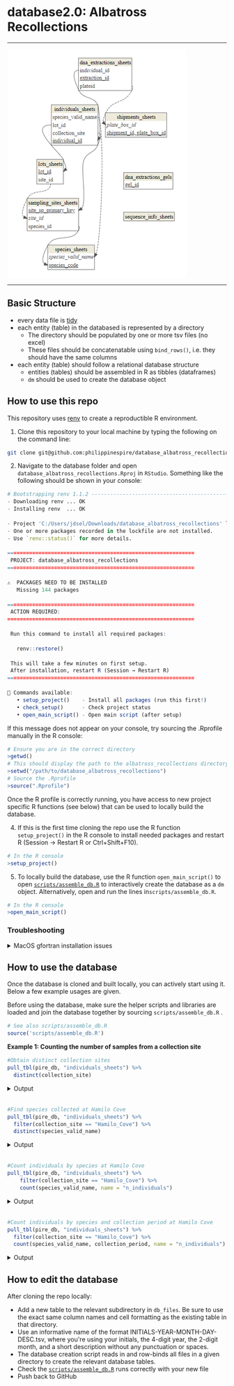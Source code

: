 # database2.0: Albatross Recollections

---

![](database_erd.png)

---

## Basic Structure
* every data file is [tidy](https://cran.r-project.org/web/packages/tidyr/vignettes/tidy-data.html)
* each entity (table) in the databased is represented by a directory
  * The directory should be populated by one or more tsv files (no excel)
  * These files should be concatenatable using `bind_rows()`, i.e. they should have the same columns
* each entity (table) should follow a relational database structure
  * entities (tables) should be assembled in R as tibbles (dataframes)
  * `dm` should be used to create the database object

## How to use this repo
This repository uses [renv](https://rstudio.github.io/renv/) to create a reproductible R environment. 


1. Clone this repository to your local machine by typing the following on the command line:
```bash
git clone git@github.com:philippinespire/database_albatross_recollections.git
```
2. Navigate to the database folder and open `database_albatross_recollections.Rproj` in `RStudio`. Something like the following should be shown in your console:
```r
# Bootstrapping renv 1.1.2 ---------------------------------------------------
- Downloading renv ... OK
- Installing renv  ... OK

- Project 'C:/Users/jdsel/Downloads/database_albatross_recollections' loaded. [renv 1.1.2]
- One or more packages recorded in the lockfile are not installed.
- Use `renv::status()` for more details.

============================================================
 PROJECT: database_albatross_recollections
============================================================

⚠️  PACKAGES NEED TO BE INSTALLED
   Missing 144 packages

============================================================
 ACTION REQUIRED:
============================================================

 Run this command to install all required packages:

   renv::restore()

 This will take a few minutes on first setup.
 After installation, restart R (Session → Restart R)
============================================================

📌 Commands available:
   • setup_project()    - Install all packages (run this first!)
   • check_setup()      - Check project status
   • open_main_script() - Open main script (after setup)
```
If this message does not appear on your console, try sourcing the .Rprofile manually in the R console:
```r
# Ensure you are in the correct directory
>getwd()
# This should display the path to the albatross_recollections directory. If not, set the directory manually:
>setwd("/path/to/database_albatross_recollections")
# Source the .Rprofile
>source(".Rprofile")
```
Once the R profile is correctly running, you have access to new project specific R functions (see below) that can be used to locally build the database.

4. If this is the first time cloning the repo use the R function `setup_project()` in the R console to install needed packages and restart R (Session → Restart R or Ctrl+Shift+F10).

```r
# In the R console
>setup_project()
```

5. To locally build the database, use the R function `open_main_script()` to open [`scripts/assemble_db.R`](scripts/assemble_db.R) to interactively create the database as a `dm` object. Alternatively, open and run the lines in`scripts/assemble_db.R`.

```r
# In the R console
>open_main_script()
```


### Troubleshooting

<details>
  <summary> MacOS gfortran installation issues </summary>
  If you are having issues installing packages due to gfortran related issues on Mac, try installing the latest version from https://mac.r-project.org/tools/.
</details>

## How to use the database
Once the database is cloned and built locally, you can actively start using it. Below a few example usages are given. 

Before using the database, make sure the helper scripts and libraries are loaded and join the database together by sourcing `scripts/assemble_db.R` .

```r
# See also scripts/assemble_db.R
source('scripts/assemble_db.R')
```

**Example 1: Counting the number of samples from a collection site**


```r
#Obtain distinct collection sites
pull_tbl(pire_db, "individuals_sheets") %>%
  distinct(collection_site)
```
<details>
  <summary>Output</summary>

```r
# A tibble: 105 × 1
   collection_site   
   <chr>             
 1 Port_Dupon        
 2 Cebu_Market       
 3 Ragay_River       
 4 Pasacao           
 5 Pandanan_Id       
 6 Puerto_Galera     
 7 Port_Caltom       
 8 Guijulugan_Beach  
 9 Bais_Bay_Anchorage
10 Hamilo_Cove       
# ℹ 95 more rows
```
</details>
<br>

```r
#Find species collected at Hamilo Cove
pull_tbl(pire_db, "individuals_sheets") %>%
  filter(collection_site == "Hamilo_Cove") %>%
  distinct(species_valid_name)
```

<details>
  <summary>Output</summary>

```r
# A tibble: 7 × 1
  species_valid_name         
  <chr>                      
1 Atherinomorus_duodecimalis 
2 Atherinomorus_endrachtensis
3 Ambassis_urotaenia         
4 Gazza_minuta               
5 Hypoatherina_temminckii    
6 Equulites_leuciscus        
7 Spratelloides_delicatulus  
```
</details>

<br>

```r
#Count individuals by species at Hamilo Cove
pull_tbl(pire_db, "individuals_sheets") %>%
    filter(collection_site == "Hamilo_Cove") %>%
    count(species_valid_name, name = "n_individuals")
```
<details>
  <summary>Output</summary>

```r
# A tibble: 7 × 2
  species_valid_name          n_individuals
  <chr>                               <int>
1 Ambassis_urotaenia                     96
2 Atherinomorus_duodecimalis            192
3 Atherinomorus_endrachtensis            60
4 Equulites_leuciscus                    32
5 Gazza_minuta                           96
6 Hypoatherina_temminckii                96
7 Spratelloides_delicatulus              96
```
</details>
<br>

```r
#Count individuals by species and collection period at Hamilo Cove
pull_tbl(pire_db, "individuals_sheets") %>%
  filter(collection_site == "Hamilo_Cove") %>%
  count(species_valid_name, collection_period, name = "n_individuals")
```

<details>
  <summary>Output</summary>

```r
# A tibble: 8 × 3
  species_valid_name          collection_period n_individuals
  <chr>                       <chr>                     <int>
1 Ambassis_urotaenia          Contemporary                 96
2 Atherinomorus_duodecimalis  Albatross                    96
3 Atherinomorus_duodecimalis  Contemporary                 96
4 Atherinomorus_endrachtensis Albatross                    60
5 Equulites_leuciscus         Albatross                    32
6 Gazza_minuta                Albatross                    96
7 Hypoatherina_temminckii     Contemporary                 96
8 Spratelloides_delicatulus   Contemporary                 96
```
</details>

## How to edit the database
After cloning the repo locally:
* Add a new table to the relevant subdirectory in `db_files`. Be sure to use the exact same column names and cell formatting as the existing table in that directory. 
* Use an informative name of the format INITIALS-YEAR-MONTH-DAY-DESC.tsv, where you're using your initials, the 4-digit year, the 2-digit month, and a short description without any punctuation or spaces.
* The database creation script reads in and row-binds all files in a given directory to create the relevant database tables.
* Check the [`scripts/assemble_db.R`](scripts/assemble_db.R) runs correctly with your new file
* Push back to GitHub
